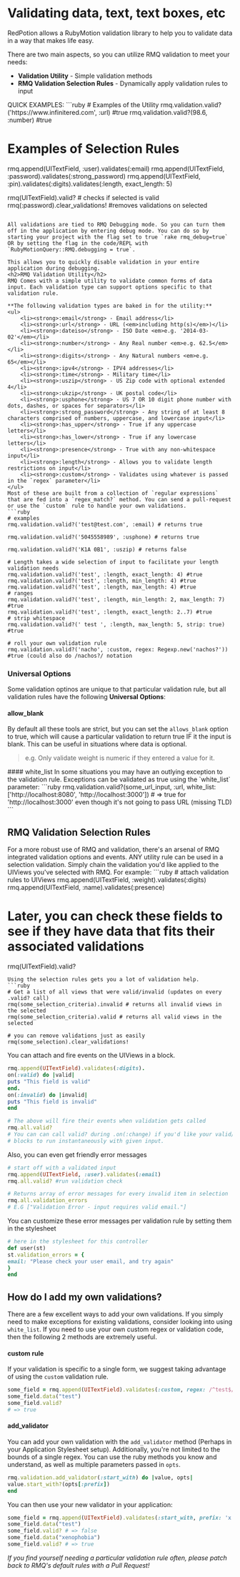 # Validating data, text, text boxes, etc

RedPotion allows a RubyMotion validation library to help you to validate data in a way that makes life easy.

There are two main aspects, so you can utilize RMQ validation to meet your needs:
<ul>
	<li><strong>Validation Utility</strong> - Simple validation methods</li>
	<li><strong>RMQ Validation Selection Rules</strong> - Dynamically apply validation rules to input</li>
</ul>
QUICK EXAMPLES:
```ruby
# Examples of the Utility
rmq.validation.valid?('https://www.infinitered.com', :url) #true
rmq.validation.valid?(98.6, :number) #true

# Examples of Selection Rules
rmq.append(UITextField, :user).validates(:email)
rmq.append(UITextField, :password).validates(:strong_password)
rmq.append(UITextField, :pin).validates(:digits).validates(:length, exact_length: 5)

rmq(UITextField).valid? # checks if selected is valid
rmq(:password).clear_validations! #removes validations on selected
```

All validations are tied to RMQ Debugging mode. So you can turn them off in the application by entering debug mode. You can do so by starting your project with the flag set to true `rake rmq_debug=true` OR by setting the flag in the code/REPL with `RubyMotionQuery::RMQ.debugging = true`.

This allows you to quickly disable validation in your entire application during debugging.
<h2>RMQ Validation Utility</h2>
RMQ Comes with a simple utility to validate common forms of data input. Each validation type can support options specific to that validation rule.

**The following validation types are baked in for the utility:**
<ul>
	<li><strong>:email</strong> - Email address</li>
	<li><strong>:url</strong> - URL (<em>including http(s)</em>)</li>
	<li><strong>:dateiso</strong> - ISO Date <em>e.g. '2014-03-02'</em></li>
	<li><strong>:number</strong> - Any Real number <em>e.g. 62.5</em></li>
	<li><strong>:digits</strong> - Any Natural numbers <em>e.g. 65</em></li>
	<li><strong>:ipv4</strong> - IPV4 addresses</li>
	<li><strong>:time</strong> - Military time</li>
	<li><strong>:uszip</strong> - US Zip code with optional extended 4</li>
	<li><strong>:ukzip</strong> - UK postal code</li>
	<li><strong>:usphone</strong> - US 7 OR 10 digit phone number with dots, dashes, or spaces for separators</li>
	<li><strong>:strong_password</strong> - Any string of at least 8 characters comprised of numbers, uppercase, and lowercase input</li>
	<li><strong>:has_upper</strong> - True if any uppercase letters</li>
	<li><strong>:has_lower</strong> - True if any lowercase letters</li>
	<li><strong>:presence</strong> - True with any non-whitespace input</li>
	<li><strong>:length</strong> - Allows you to validate length restrictions on input</li>
	<li><strong>:custom</strong> - Validates using whatever is passed in the `regex` parameter</li>
</ul>
Most of these are built from a collection of `regular expressions` that are fed into a `regex_match?` method. You can send a pull-request or use the `custom` rule to handle your own validations.
```ruby
# examples
rmq.validation.valid?('test@test.com', :email) # returns true

rmq.validation.valid?('5045558989', :usphone) # returns true

rmq.validation.valid?('K1A 0B1', :uszip) # returns false

# Length takes a wide selection of input to facilitate your length validation needs
rmq.validation.valid?('test', :length, exact_length: 4) #true
rmq.validation.valid?('test', :length, min_length: 4) #true
rmq.validation.valid?('test', :length, max_length: 4) #true
# ranges
rmq.validation.valid?('test', :length, min_length: 2, max_length: 7) #true
rmq.validation.valid?('test', :length, exact_length: 2..7) #true
# strip whitespace
rmq.validation.valid?(' test ', :length, max_length: 5, strip: true) #true

# roll your own validation rule
rmq.validation.valid?('nacho', :custom, regex: Regexp.new('nachos?')) #true (could also do /nachos?/ notation
```

### Universal Options
Some validation optinos are unique to that particular validation rule, but all validation rules have the following <strong>Universal Options</strong>:
#### allow_blank
By default all these tools are strict, but you can set the `allows_blank` option to true, which will cause a particular validation to return true IF it the input is blank. This can be useful in situations where data is optional.
<blockquote>e.g. Only validate weight is numeric if they entered a value for it.</blockquote>
#### white_list
In some situations you may have an outlying exception to the validation rule. Exceptions can be validated as true using the `white_list` parameter:
```ruby
rmq.validation.valid?(some_url_input, :url, white_list: ['http://localhost:8080', 'http://localhost:3000'])
# => true for 'http://localhost:3000' even though it's not going to pass URL (missing TLD)
```
<h2>RMQ Validation Selection Rules</h2>
For a more robust use of RMQ and validation, there's an arsenal of RMQ integrated validation options and events. ANY utility rule can be used in a selection validation. Simply chain the validation you'd like applied to the UIViews you've selected with RMQ. For example:
```ruby
# attach validation rules to UIViews
rmq.append(UITextField, :weight).validates(:digits)
rmq.append(UITextField, :name).validates(:presence)

# Later, you can check these fields to see if they have data that fits their associated validations
rmq(UITextField).valid?
```
Using the selection rules gets you a lot of validation help.
```ruby
# Get a list of all views that were valid/invalid (updates on every .valid? call)
rmq(some_selection_criteria).invalid # returns all invalid views in the selected
rmq(some_selection_criteria).valid # returns all valid views in the selected

# you can remove validations just as easily
rmq(some_selection).clear_validations!
```
You can attach and fire events on the UIViews in a block.
```ruby
rmq.append(UITextField).validates(:digits).
on(:valid) do |valid|
puts "This field is valid"
end.
on(:invalid) do |invalid|
puts "This field is invalid"
end

# The above will fire their events when validation gets called
rmq.all.valid?
# You can can call valid? during .on(:change) if you'd like your valid/invalid
# blocks to run instantaneously with given input.
```
Also, you can even get friendly error messages
```ruby
# start off with a validated input
rmq.append(UITextField, :user).validates(:email)
rmq.all.valid? #run validation check

# Returns array of error messages for every invalid item in selection
rmq.all.validation_errors
# E.G ["Validation Error - input requires valid email."]
```
You can customize these error messages per validation rule by setting them in the stylesheet
```ruby
# here in the stylesheet for this controller
def user(st)
st.validation_errors = {
email: "Please check your user email, and try again"
}
end
```

## How do I add my own validations?
There are a few excellent ways to add your own validations. If you simply need to make exceptions for existing validations, consider looking into using `white_list`. If you need to use your own custom regex or validation code, then the following 2 methods are extremely useful.

#### custom rule
If your validation is specific to a single form, we suggest taking advantage of using the `custom` validation rule.
```ruby
some_field = rmq.append(UITextField).validates(:custom, regex: /^test$/)
some_field.data("test")
some_field.valid?
# => true
```

#### add_validator
You can add your own validation with the `add_validator` method (Perhaps in your Application Stylesheet setup). Additionally, you're not limited to the bounds of a single regex. You can use the ruby methods you know and understand, as well as multiple parameters passed in `opts`.
```ruby
rmq.validation.add_validator(:start_with) do |value, opts|
value.start_with?(opts[:prefix])
end
```
You can then use your new validator in your application:
```ruby
some_field = rmq.append(UITextField).validates(:start_with, prefix: 'x')
some_field.data("test")
some_field.valid? # => false
some_field.data("xenophobia")
some_field.valid? # => true
```

*If you find yourself needing a particular validation rule often, please patch back to RMQ's default rules with a Pull Request!*
